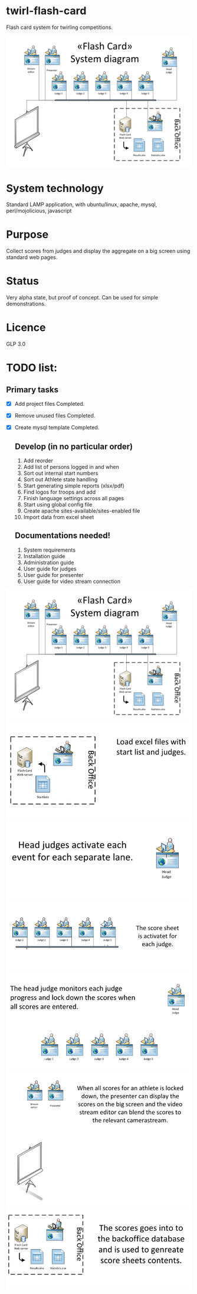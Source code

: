 # twirl-flash-card
Flash card system for twirling competitions.

![system diagram](https://github.com/srefsum/twirl-flash-card/blob/master/Doc/images/1.SystemDiagram.PNG) 

# System technology
Standard LAMP application, with ubuntu/linux, apache, mysql, perl/mojolicious, javascript

# Purpose
Collect scores from judges and display the aggregate on a big screen using standard web pages.

# Status
   Very alpha state, but proof of concept.
   Can be used for simple demonstrations.

# Licence 
   GLP 3.0
   
# TODO list:
   
   ## Primary tasks
- [x] Add project files       Completed.
- [x] Remove unused files     Completed.
- [x] Create mysql template   Completed.
    
   ## Develop (in no particular order)
    1. Add reorder 
    2. Add list of persons logged in and when
    3. Sort out internal start numbers
    4. Sort out Athlete state handling
    5. Start generating simple reports (xlsx/pdf)
    6. Find logos for troops and add
    7. Finish language settings across all pages
    8. Start using global config file
    9. Create apache sites-available/sites-enabled file
   10. Import data from excel sheet

   ##  Documentations needed!
    1. System requirements
    2. Installation guide
    3. Administration guide
    4. User guide for judges
    5. User guide for presenter
    6. User guide for video stream connection
        
![system diagram](https://github.com/srefsum/twirl-flash-card/blob/master/Doc/images/1.SystemDiagram.PNG) 
![Load the events](https://github.com/srefsum/twirl-flash-card/blob/master/Doc/images/2.LoadFiles.PNG)
![Activate the Athlete](https://github.com/srefsum/twirl-flash-card/blob/master/Doc/images/3.Activate.PNG)
![Score the Preformance](https://github.com/srefsum/twirl-flash-card/blob/master/Doc/images/4.Scores.PNG)
![Lock down the given Score](https://github.com/srefsum/twirl-flash-card/blob/master/Doc/images/5.ScoreLock.PNG)
![Flash the Score to the audience](https://github.com/srefsum/twirl-flash-card/blob/master/Doc/images/6.FlashScores.PNG)
![Store the scores for reports](https://github.com/srefsum/twirl-flash-card/blob/master/Doc/images/6.StoreScores.PNG)    

